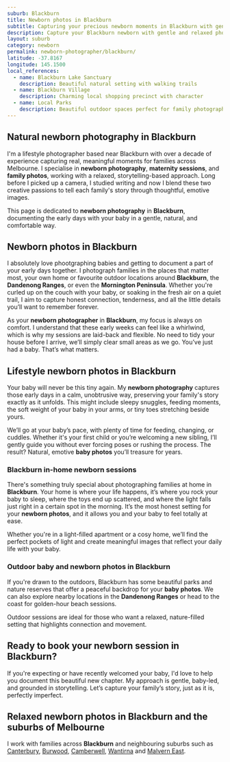 ```yaml
---
suburb: Blackburn
title: Newborn photos in Blackburn
subtitle: Capturing your precious newborn moments in Blackburn with gentle photography
description: Capture your Blackburn newborn with gentle and relaxed photography. Newborn sessions are available in your home for maximum comfort and convenience.
layout: suburb
category: newborn
permalink: newborn-photographer/blackburn/
latitude: -37.8167
longitude: 145.1500
local_references:
  - name: Blackburn Lake Sanctuary
    description: Beautiful natural setting with walking trails
  - name: Blackburn Village
    description: Charming local shopping precinct with character
  - name: Local Parks
    description: Beautiful outdoor spaces perfect for family photography
---
```


## Natural newborn photography in Blackburn

I'm a lifestyle photographer based near Blackburn with over a decade of experience capturing real, meaningful moments for families across Melbourne. I specialise in **newborn photography**, **maternity sessions**, and **family photos**, working with a relaxed, storytelling-based approach. Long before I picked up a camera, I studied writing and now I blend these two creative passions to tell each family's story through thoughtful, emotive images.

This page is dedicated to **newborn photography** in **Blackburn**, documenting the early days with your baby in a gentle, natural, and comfortable way.

## Newborn photos in Blackburn

I absolutely love phootgraphing babies and getting to document a part of your early days together. I photograph families in the places that matter most, your own home or favourite outdoor locations around **Blackburn**, the **Dandenong Ranges**, or even the **Mornington Peninsula**. Whether you're curled up on the couch with your baby, or soaking in the fresh air on a quiet trail, I aim to capture honest connection, tenderness, and all the little details you’ll want to remember forever.

As your **newborn photographer** in **Blackburn**, my focus is always on comfort. I understand that these early weeks can feel like a whirlwind, which is why my sessions are laid-back and flexible. No need to tidy your house before I arrive, we’ll simply clear small areas as we go. You’ve just had a baby. That’s what matters.

## Lifestyle newborn photos in Blackburn

Your baby will never be this tiny again. My **newborn photography** captures those early days in a calm, unobtrusive way, preserving your family's story exactly as it unfolds. This might include sleepy snuggles, feeding moments, the soft weight of your baby in your arms, or tiny toes stretching beside yours.

We’ll go at your baby’s pace, with plenty of time for feeding, changing, or cuddles. Whether it's your first child or you’re welcoming a new sibling, I’ll gently guide you without ever forcing poses or rushing the process. The result? Natural, emotive **baby photos** you’ll treasure for years.

### Blackburn in-home newborn sessions

There's something truly special about photographing families at home in **Blackburn**. Your home is where your life happens, it’s where you rock your baby to sleep, where the toys end up scattered, and where the light falls just right in a certain spot in the morning. It’s the most honest setting for your **newborn photos**, and it allows you and your baby to feel totally at ease.

Whether you're in a light-filled apartment or a cosy home, we’ll find the perfect pockets of light and create meaningful images that reflect your daily life with your baby.

### Outdoor baby and newborn photos in Blackburn

If you're drawn to the outdoors, Blackburn has some beautiful parks and nature reserves that offer a peaceful backdrop for your **baby photos**. We can also explore nearby locations in the **Dandenong Ranges** or head to the coast for golden-hour beach sessions.

Outdoor sessions are ideal for those who want a relaxed, nature-filled setting that highlights connection and movement.

## Ready to book your newborn session in Blackburn?

If you're expecting or have recently welcomed your baby, I'd love to help you document this beautiful new chapter. My approach is gentle, baby-led, and grounded in storytelling. Let’s capture your family’s story, just as it is, perfectly imperfect.

## Relaxed newborn photos in Blackburn and the suburbs of Melbourne

I work with families across **Blackburn** and neighbouring suburbs such as [Canterbury](newborn-photos/canterbury/), [Burwood](newborn-photos/burwood/), [Camberwell](newborn-photos/camberwell/), [Wantirna](newborn-photos/wantirna/) and [Malvern East](newborn-photos/malvern-east/).
